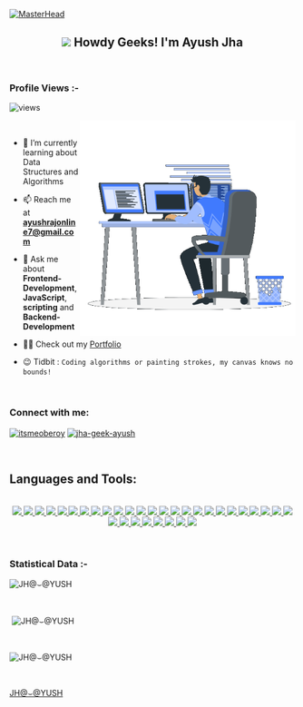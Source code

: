 [![MasterHead](https://user-images.githubusercontent.com/74038190/240304586-d48893bd-0757-481c-8d7e-ba3e163feae7.png)](https://codegrills.in)
<h2 align="center"><img src="https://media.giphy.com/media/hvRJCLFzcasrR4ia7z/giphy.gif" width="40"> Howdy Geeks! I'm Ayush Jha</h2>

<br>

<p align="right"> <h3>Profile Views :-</h3> <img src="https://komarev.com/ghpvc/?username=jha-geek-ayush&label=Profile%20views&color=0e75b6&style=flat"
    alt="views" /> 
  </p>
<p><img align="right" src="https://github.com/JHA-geek-AYUSH/jha-geek-ayush/blob/main/animcode.gif" width="380px" alt="JH@⌣@YUSH" /></p>
<br>


- 🌱 I’m currently learning about Data Structures and Algorithms

- 📫 Reach me at **ayushrajonline7@gmail.com**

- 💬 Ask me about **Frontend-Development**, **JavaScript**, **scripting** and **Backend-Development**

- 👨‍💻 Check out my [Portfolio](https://jhaayush.netlify.app)

- 😉 Tidbit  :  ```Coding algorithms or painting strokes, my canvas knows no bounds!```

<br>

<h3 align="left">Connect with me:</h3>
<p align="left">
<a href="https://instagram.com/itsmeoberoy" target="blank"><img align="center"
      src="https://skillicons.dev/icons?i=instagram"
      alt="itsmeoberoy" height="35" width="35" /></a>
<a href="https://www.hackerrank.com/ayushrajonline7" target="blank">
      <img align="center" src="https://img.icons8.com/external-tal-revivo-color-tal-revivo/96/000000/external-hackerrank-is-a-technology-company-that-focuses-on-competitive-programming-logo-color-tal-revivo.png" alt="jha-geek-ayush" height="35" width="35" 
      alt="ayushrajonline7" /></a>
</p>

<br>

## Languages and Tools:
<p align="center">
  <a href="">
  <br>
    <a href="https://developer.mozilla.org/en-US/docs/Web/HTML"> <img src="https://skillicons.dev/icons?i=html" /> </a>  
    <a href="https://developer.mozilla.org/en-US/docs/Web/CSS"> <img src="https://skillicons.dev/icons?i=css" /> </a>  
    <a href="https://getbootstrap.com/"> <img src="https://skillicons.dev/icons?i=bootstrap" /> </a>  
    <a href="https://tailwindcss.com/"> <img src="https://skillicons.dev/icons?i=tailwind" /> </a>  
    <a href="https://developer.mozilla.org/en-US/docs/Web/JavaScript"> <img src="https://skillicons.dev/icons?i=javascript" /> </a>  
    <a href="https://www.typescriptlang.org/"> <img src="https://skillicons.dev/icons?i=typescript" /> </a>  
    <a href="https://www.java.com/en/"> <img src="https://skillicons.dev/icons?i=java" /> </a>  
    <a href="https://kotlinlang.org/"> <img src="https://skillicons.dev/icons?i=kotlin" /> </a>  
    <a href="https://devdocs.io/c/"> <img src="https://skillicons.dev/icons?i=c" /> </a>  
    <a href="https://dart.dev/"> <img src="https://skillicons.dev/icons?i=dart" /> </a>  
    <a href="https://docs.djangoproject.com/en/4.2/"> <img src="https://skillicons.dev/icons?i=django" /> </a>  
    <a href="https://flutter.dev/"> <img src="https://skillicons.dev/icons?i=flutter" /> </a>  
    <a href="https://www.figma.com/"> <img src="https://skillicons.dev/icons?i=figma" /> </a>  
    <a href="https://git-scm.com/"> <img src="https://skillicons.dev/icons?i=git" /> </a> 
    <a href="https://github.com/"> <img src="https://skillicons.dev/icons?i=github" /> </a>
    <a href="https://www.netlify.com/"> <img src="https://skillicons.dev/icons?i=netlify" /> </a>
    <a href="https://www.mongodb.com/"> <img src="https://skillicons.dev/icons?i=mongodb" /> </a>  
    <a href="https://nodejs.org/en"> <img src="https://skillicons.dev/icons?i=nodejs" /> </a>  
    <a href="https://expressjs.com/"> <img src="https://skillicons.dev/icons?i=express" /> </a>  
    <a href="https://doc.qt.io/"> <img src="https://skillicons.dev/icons?i=qt" /> </a>  
    <a href="https://www.python.org/"> <img src="https://skillicons.dev/icons?i=python" /> </a>  
    <a href="https://react.dev/"> <img src="https://skillicons.dev/icons?i=react" /> </a> 
    <a href="https://sass-lang.com/"> <img src="https://skillicons.dev/icons?i=sass" /> </a>  
    <a href="https://www.selenium.dev/"> <img src="https://skillicons.dev/icons?i=selenium" /> </a>  
    <a href="https://replit.com/"> <img src="https://skillicons.dev/icons?i=replit" /> </a>
    <a href="https://code.visualstudio.com/"> <img src="https://skillicons.dev/icons?i=vscode" /> </a> 
    <a href="https://learn.microsoft.com/en-us/powershell/"> <img src="https://skillicons.dev/icons?i=powershell" /> </a> 
    <a href="https://developer.android.com/studio"> <img src="https://skillicons.dev/icons?i=androidstudio" /> </a>  
     <a href="https://www.linux.org/"> <img src="https://skillicons.dev/icons?i=linux" /> </a>  
     <a href="https://www.vim.org/"> <img src="https://skillicons.dev/icons?i=vim" /> </a>  
     <a href="https://helpx.adobe.com/in/illustrator/user-guide.html"> <img src="https://skillicons.dev/icons?i=ai" /> </a>  
     <a href="https://helpx.adobe.com/in/xd/user-guide.html"> <img src="https://skillicons.dev/icons?i=xd" /> </a>  
     <a href="https://helpx.adobe.com/premiere-pro/user-guide.html"> <img src="https://skillicons.dev/icons?i=pr" /> </a>
  </a>
</p>

<br>

<h3>Statistical Data :-</h3>
<p><img align="center"
    src="https://github-readme-stats.vercel.app/api/top-langs?username=jha-geek-ayush&show_icons=true&locale=en&bg_color=0d1117&text_color=ffffff&layout=compact"
    alt="JH@⌣@YUSH" 
    bg_color=#808080/></p>
<br>

<p>&nbsp;<img align="center" src="https://github-readme-stats.vercel.app/api?username=jha-geek-ayush&show_icons=true&locale=en&bg_color=0d1117&text_color=ffffff&repo=convoychat"
    alt="JH@⌣@YUSH" /></p>

<br>

<p><img align="center" src="https://github-readme-streak-stats.herokuapp.com/?user=jha-geek-ayush&theme=dark&background=0d1117&date_format=M%20j%5B%2C%20Y%5D" alt="JH@⌣@YUSH" /></p>
      
<p align="left"> <a href="https://twitter.com/" target="blank"><img
      src="https://img.shields.io/twitter/follow/?logo=twitter&style=for-the-badge" alt="" /></a> </p>

[JH@⌣@YUSH](https://github.com/jha-geek-ayush)
